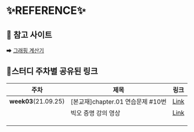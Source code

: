 # ✨REFERENCE✨

## 📝 참고 사이트

➡ [그래핑 계산기](https://www.desmos.com/calculator?lang=ko)

## 📝스터디 주차별 공유된 링크

| 주차                 | 제목                              | 링크                                                         |
| -------------------- | --------------------------------- | ------------------------------------------------------------ |
| **week03**(21.09.25) | [본교재]chapter.01 연습문제 #10번 | [Link](https://hashcode.co.kr/questions/11652/%EC%9E%90%EB%A3%8C%EA%B5%AC%EC%A1%B0-%EC%8B%9C%EA%B0%84%EB%B3%B5%EC%9E%A1%EB%8F%84-%EC%A7%88%EB%AC%B8%EB%93%9C%EB%A6%BD%EB%8B%88%EB%8B%A4) |
|                      | 빅오 증명 강의 영상               | [Link](https://www.youtube.com/watch?v=Chcl71vEkRg&feature=youtu.be) |
|                      |                                   |                                                              |
|                      |                                   |                                                              |
|                      |                                   |                                                              |

